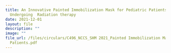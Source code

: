 ```yaml
---
title: An Innovative Painted Immobilization Mask for Pediatric Patients
  Undergoing  Radiation therapy
date: 2021-12-01
layout: file
description: ""
image: ""
file_url: /files/circulars/C496_NCCS_SHM 2021_Painted Immobilization Mask for Pediatric
  Patients.pdf
---
```

